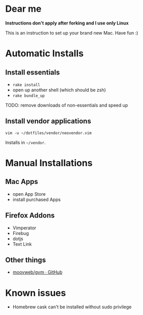 # Dear me

**Instructions don't apply after forking and I use only Linux**

This is an instruction to set up your brand new Mac.
Have fun :)

# Automatic Installs

## Install essentials

- `rake install`
- open up another shell (which should be zsh)
- `rake bundle_up`

TODO: remove downloads of non-essentials and speed up

## Install vendor applications

```
vim -u ~/dotfiles/vendor/neovendor.vim
```

Installs in `~/vendor`.

# Manual Installations

## Mac Apps

- open App Store
- install purchased Apps

## Firefox Addons

- Vimperator
- Firebug
- dotjs
- Text Link

## Other things

- [moovweb/gvm · GitHub](https://github.com/moovweb/gvm)

# Known issues

- Homebrew cask can't be installed without sudo privilege
